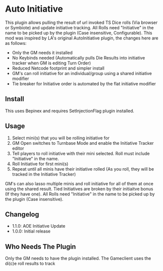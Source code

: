 # Auto Initiative
This plugin allows pulling the result of url invoked TS Dice rolls (Via browser or Symbiote) and update initiative tracking.
All Rolls need "Initiative" in the name to be picked up by the plugin (Case insensitive, Configurable).
This mod was inspired by LA's original AutoInitiative plugin, the changes here are as follows:
- Only the GM needs it installed
- No Keybinds needed (Automatically pulls Die Results into initiative tracker when GM is editing Turn Order)
- Reduced Netcode footprint and simpler install
- GM's can roll initiative for an individual/group using a shared initiative modifier
- Tie breaker for Initiative order is automated by the flat initiative modifier

## Install
This uses Bepinex and requires SetInjectionFlag plugin installed.

## Usage
1. Select mini(s) that you will be rolling initiative for
2. GM Open switches to Turnbase Mode and enable the Initiative Tracker editor
3. Tell players to roll initiative with their mini selected. Roll must include "Initiative" in the name.
4. Roll Initiative for first mini(s)
5. Repeat until all minis have their initiative rolled (As you roll, they will be tracked in the Initiative Tracker)

GM's can also lasso multiple minis and roll initiative for all of them at once using the shared result.
Tied Initiatives are broken by their initiaitve bonus (If they have one).
All Rolls need "Initiative" in the name to be picked up by the plugin (Case insensitive).

## Changelog
- 1.1.0: AOE Initiative Update
- 1.0.0: Initial release

## Who Needs The Plugin
Only the GM needs to have the plugin installed. The Gameclient uses the di(c)e roll results to track 